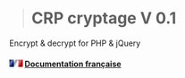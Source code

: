 ># CRP cryptage V 0.1
Encrypt & decrypt for PHP & jQuery

#### ![icone](img/fr.gif) [Documentation française](CRP_FR.md)
